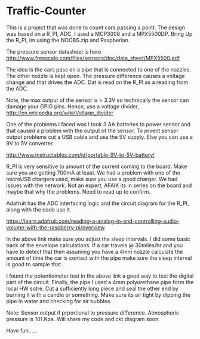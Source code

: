 Traffic-Counter
===============
 This is a project that was done to count cars passing a point. The design was based on a R_PI, ADC, I used a 
  MCP3008 and a MPX5500DP. 
 Bring Up the R_PI, im using the NOOBS.zip and Raspberian. 
 
  The pressure sensor datasheet is here
  http://www.freescale.com/files/sensors/doc/data_sheet/MPX5500.pdf
  
  The idea is the cars pass on a pipe that is connected to one of the nozzles. The other nozzle is kept open. The pressure
  difference causes a voltage change and that drives the ADC. Dat is read on the R_PI as a reading from the ADC. 
  
  Note, the max output of the sensor is > 3.3V so technically the sensor can damage your GPIO pins. 
  Hence, use a voltage divider,   http://en.wikipedia.org/wiki/Voltage_divider
  
  One of the problems I faced was I took 3 AA batteries to power sensor and that caused a problem with the output of
  the sensor. To prvent sensor output problems cut a USB cable and use the 5V supply. Else you can use a 9V to 5V converter.
  
  http://www.instructables.com/id/portable-9V-to-5V-battery/
  
  R_PI is very sensitive to amount of the current coming to the board.  Make sure you are getting 700mA at least. We had 
  a problem with one of the microUSB chargers used, make sure you use a good charger. We had issues with the network. Not
  an expert, AFAIK its in series on the board and maybe that why the problems. Need to read up to confirm.
  
  
  Adafruit has the ADC interfacing logic and the circuit diagram for the R_PI, along with the code use it.
  
  https://learn.adafruit.com/reading-a-analog-in-and-controlling-audio-volume-with-the-raspberry-pi/overview
  
  
  In the above link make sure you adjust the sleep intervals. I did some basic back of the envelope calculations. If a car
  travels @ 30miles/hr and you have to detect that then assuming you have a 4mm nozzle calculate the amount of time 
  the car is contact with the pipe make sure the sleep interval is good to sample that .
  
  I found the potentiometer test in the above link a good way to test the digital part of the circuit. Finally, the pipe I 
  used a 4mm polyurethane pipe form the local HW sotre. Cut a sufficiently long piece and seal the other end by burning it 
  with a candle or something. Make sure its air tight by dipping the pipe in water and checking for air bubbles. 
  
  Note: Sensor output if prportional to pressure difference. Atmospheric pressure is 101.Kpa. Will share my code and 
  ckt diagram soon. 
  
  
  Have fun......
  
